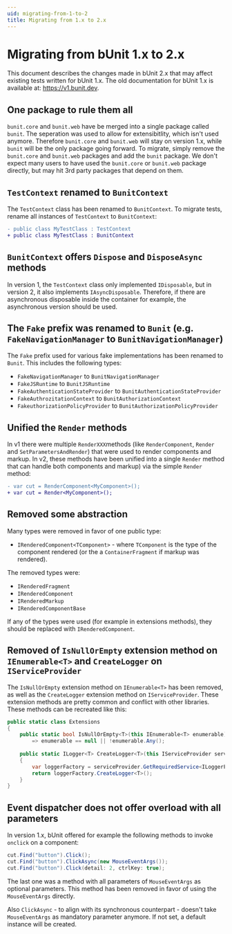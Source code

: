 ```yaml
---
uid: migrating-from-1-to-2
title: Migrating from 1.x to 2.x
---
```


# Migrating from bUnit 1.x to 2.x
This document describes the changes made in bUnit 2.x that may affect  existing tests written for bUnit 1.x. The old documentation for bUnit 1.x is available at: https://v1.bunit.dev.

## One package to rule them all
`bunit.core` and `bunit.web` have be merged into a single package called `bunit`. The seperation was used to allow for extensibitlity, which isn't used anymore. Therefore `bunit.core` and `bunit.web` will stay on version 1.x, while `bunit` will be the only package going forward. To migrate, simply remove the `bunit.core` and `bunit.web` packages and add the `bunit` package. We don't expect many users to have used the `bunit.core` or `bunit.web`  package directly, but may hit 3rd party packages that depend on them. 

## `TestContext` renamed to `BunitContext`

The `TestContext` class has been renamed to `BunitContext`. To migrate tests, rename all instances of `TestContext` to `BunitContext`:

```diff
- public class MyTestClass : TestContext
+ public class MyTestClass : BunitContext
```

## `BunitContext` offers `Dispose` and `DisposeAsync` methods
In version 1, the `TestContext` class only implemented `IDisposable`, but in version 2, it also implements `IAsyncDisposable`. Therefore, if there are asynchronous disposable inside the container for example, the asynchronous version should be used.

## The `Fake` prefix was renamed to `Bunit` (e.g. `FakeNavigationManager` to `BunitNavigationManager`)
The `Fake` prefix used for various fake implementations has been renamed to `Bunit`. This includes the following types:
 * `FakeNavigationManager` to `BunitNavigationManager`
 * `FakeJSRuntime` to `BunitJSRuntime`
 * `FakeAuthenticationStateProvider` to `BunitAuthenticationStateProvider`
 * `FakeAuthrozitationContext` to `BunitAuthorizationContext`
 * `FakeuthorizationPolicyProvider` to `BunitAuthorizationPolicyProvider`
  
## Unified the `Render` methods
In v1 there were multiple `RenderXXX`methods (like `RenderComponent`, `Render` and `SetParametersAndRender`) that were used to render components and markup. In v2, these methods have been unified into a single `Render` method that can handle both components and markup) via the simple `Render` method:

```diff
- var cut = RenderComponent<MyComponent>();
+ var cut = Render<MyComponent>();
```

## Removed some abstraction
Many types were removed in favor of one public type:
 * `IRenderedComponent<TComponent>` - where `TComponent` is the type of the component rendered (or the a `ContainerFragment` if markup was rendered).

The removed types were:
 * `IRenderedFragment`
 * `IRenderedComponent`
 * `IRenderedMarkup`
 * `IRenderedComponentBase`

If any of the types were used (for example in extensions methods), they should be replaced with `IRenderedComponent`.

## Removed of `IsNullOrEmpty` extension method on `IEnumerable<T>` and `CreateLogger` on `IServiceProvider`
The `IsNullOrEmpty` extension method on `IEnumerable<T>` has been removed, as well as the `CreateLogger` extension method on `IServiceProvider`. These extension methods are pretty common and conflict with other libraries. These methods can be recreated like this:

```csharp
public static class Extensions
{
    public static bool IsNullOrEmpty<T>(this IEnumerable<T> enumerable)
        => enumerable == null || !enumerable.Any();
    
    public static ILogger<T> CreateLogger<T>(this IServiceProvider serviceProvider)
    {
        var loggerFactory = serviceProvider.GetRequiredService<ILoggerFactory>() ?? NullLoggerFactory.Instance;
        return loggerFactory.CreateLogger<T>();
    }
}
```

## Event dispatcher does not offer overload with all parameters

In version 1.x, bUnit offered for example the following methods to invoke `onclick` on a component:

```csharp
cut.Find("button").Click();
cut.Find("button").ClickAsync(new MouseEventArgs());
cut.Find("button").Click(detail: 2, ctrlKey: true);
```

The last one was a method with all parameters of `MouseEventArgs` as optional parameters. This method has been removed in favor of using the `MouseEventArgs` directly.

Also `ClickAsync` - to align with its synchronous counterpart - doesn't take `MouseEventArgs` as mandatory parameter anymore. If not set, a default instance will be created.